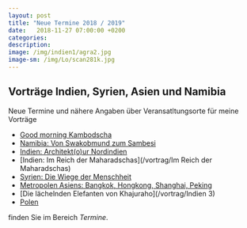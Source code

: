 ```yaml
---
layout: post
title: "Neue Termine 2018 / 2019"
date:   2018-11-27 07:00:00 +0200
categories:
description: 
image: /img/indien1/agra2.jpg
image-sm: /img/Lo/scan281k.jpg
---
```

Vorträge Indien, Syrien, Asien und Namibia
------------------------------------------
Neue Termine und nähere Angaben über Veransatltungsorte für meine Vorträge

- [Good morning Kambodscha](/vortrag/Kambodscha)
- [Namibia: Von Swakobmund zum Sambesi](/vortrag/namibia2)
- [Indien: Architekt(o)ur Nordindien](/vortrag/architektour1)
- [Indien: Im Reich der Maharadschas](/vortrag/Im Reich der Maharadschas)
- [Syrien: Die Wiege der Menschheit](/vortrag/syrien)
- [Metropolen Asiens: Bangkok, Hongkong, Shanghai, Peking](/Vortrag/Metropolen)
- [Die lächelnden Elefanten von Khajuraho](/vortrag/Indien 3)
- [Polen](/Vortrag/polen)

finden Sie im Bereich *Termine*.
